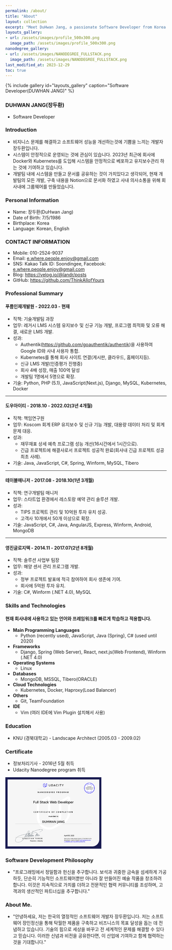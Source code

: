 ```yaml
---
permalink: /about/
title: "About"
layout: collection
excerpt: "Meet DuHwan Jang, a passionate Software Developer from Korea. Discover his journey, skills, and contributions to software development and team leadership."
layouts_gallery:
- url: /assets/images/profile_500x300.png
  image_path: /assets/images/profile_500x300.png
nanodegree_gallery:
- url: /assets/images/NANODEGREE_FULLSTACK.png
  image_path: /assets/images/NANODEGREE_FULLSTACK.png
last_modified_at: 2023-12-29
toc: true
---
```

{% include gallery id="layouts_gallery" caption="Software Developer(DUWHAN JANG)" %}

### DUHWAN JANG(장두환)
- Software Developer

### Introduction
- 비지니스 문제를 해결하고 소프트웨어 성능을 개선하는것에 기쁨을 느끼는 개발자 장두환입니다.
- 시스템이 안정적으로 운영되는 것에 관심이 있습니다. 2023년 최근에 회사에 Docker와 Kubernetes를 도입해 시스템을 안정적으로 베포하고 유지보수관리 하는 것에 기여하고 있습니다.
- 개발팀 내에 시스템을 만들고 문서를 공유하는 것이 가치있다고 생각되어, 현재 개발팀의 모든 개발, 구축 내용을 Notion으로 문서화 하였고 사내 의사소통을 위해 회사내에 그룹웨어를 만들었습니다.

### Personal Information
- Name: 장두환(DuHwan Jang)
- Date of Birth: 7/5/1986
- Birthplace: Korea
- Language: Korean, English

### CONTACT INFORMATION
- Mobile: 010-2524-9037
- Email: e.where.people.enjoy@gmail.com
- SNS: Kakao Talk ID: Soondingee, Facebook: e.where.people.enjoy@gmail.com
- Blog: https://velog.io/@landr/posts
- GitHub: https://github.com/ThinkAllofYours

### Professional Summary
#### 푸름인재개발원 - 2022.03 - 현재
- 직책: 기술개발팀 과장
- 업무: 레거시 LMS 시스템 유지보수 및 신규 기능 개발, 프로그램 최적화 및 오류 해결, 새로운 LMS 개발.
- 성과:
    - Authentik(https://github.com/goauthentik/authentik)을 사용하여 Google ID와 사내 사용자 통합.
    - Kubernetes를 통해 회사 사이트 연결(게시판, 클라우드, 홈페이지등).
    - 신규 LMS 개발(인증평가 진행중)
    - 회사 4배 성장, 매출 100억 달성
    - 개발팀 1명에서 5명으로 확장.
- 기술: Python, PHP (5.1), JavaScript(Next.js), Django, MySQL, Kubernetes, Docker

---
#### 도우아이티 - 2018.10 - 2022.02(3년 4개월)
- 직책: 책임연구원
- 업무: Koscom 회계 ERP 유지보수 및 신규 기능 개발, 대용량 데이터 처리 및 회계 문제 대응.
- 성과:
    - 재무재표 상세 예측 프로그램 성능 개선(16시간에서 1시간으로).
    - 긴급 프로젝트에 해결사로서 프로젝트 성공적 완료(회사내 긴급 프로젝트 성공 최초 사례).
- 기술: Java, JavaScript, C#, Spring, Winform, MySQL, Tibero

---
#### 테이블매니저 - 2017.08 - 2018.10(1년 3개월)
- 직책: 연구개발팀 매니저
- 업무: 스타트업 환경에서 레스토랑 예약 관리 솔루션 개발.
- 성과:
    - TIPS 프로젝트 관리 및 10억원 투자 유치 성공.
    - 고객사 10개에서 50개 이상으로 확장.
- 기술: JavaScript, C#, Java, AngularJS, Express, Winform, Android, MongoDB

---
#### 영진글로지텍 - 2014.11 - 2017.07(2년 8개월)
- 직책: 솔루션 사업부 팀장
- 업무: 해양 센서 관리 프로그램 개발.
- 성과:
    - 정부 프로젝트 발표에 적극 참여하여 회사 생존에 기여.
    - 회사에 5억원 투자 유치.
- 기술: C#, Winform (.NET 4.0), MySQL

### Skills and Technologies
#### 현재 회사내에 사용하고 있는 언어와 프레임워크를 빠르게 학습하고 적용합니다.
- **Main Programming Languages**
    - Python (recently used), JavaScript, Java (Spring), C# (used until 2020)
- **Frameworks**
    - Django, Spring (Web Server), React, next.js(Web Frontend), Winform (.NET 4.0)
- **Operating Systems**
    - Linux
- **Databases**
    - MongoDB, MSSQL, Tibero(ORACLE)
- **Cloud Technologies**
    - Kubernetes, Docker, Haproxy(Load Balancer)
- **Others**
    - Git, TeamFoundation
- **IDE**
    - Vim (여러 IDE에 Vim Plugin 설치해서 사용)

### Education
- KNU (경북대학교) - Landscape Architect (2005.03 - 2009.02)

### Certificate
- 정보처리기사 - 2016년 5월 취득
- Udacity Nanodegree program 취득

<img src="/assets/images/NANODEGREE_FULLSTACK.png" width="300" alt="Udacity Nanodegree">

### Software Development Philosophy
- "프로그래밍에서 정밀함과 헌신을 추구합니다. 보석과 귀중한 금속을 섬세하게 가공하듯, 단순히 기능적인 소프트웨어뿐만 아니라 잘 만들어진 예술 작품을 창조하려 합니다. 이것은 지속적으로 가치를 더하고 전문적인 협력 커뮤니티를 조성하며, 고객과의 생산적인 파트너십을 추구합니다."

### About Me.
- "안녕하세요, 저는 한국의 열정적인 소프트웨어 개발자 장두환입니다. 저는 소프트웨어 장인정신을 통해 탁월한 제품을 구축하고 비즈니스의 목표 달성을 돕는 데 전념하고 있습니다. 기술의 힘으로 세상을 바꾸고 전 세계적인 문제를 해결할 수 있다고 믿습니다. 이러한 신념과 비전을 공유한다면, 이 산업에 기여하고 함께 협력하는 것을 기대합니다."
